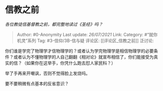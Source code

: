 # 信教之前
*各位教徒信基督教之前，都完整地读过《圣经》吗？*

> Author: #0-Anonymity
> Last update: *26/07/2021*
> Link:
> Category: #“就你机灵”系列
> Tag: #3-信仰/3B-信与疑
> 评论区: [[评论区_信教之前]]
> 泛讨论:

你们谁是学完了物理学才信物理学的？或者认为学完物理学是相信物理学的必要条件？或者认为不懂物理学的人自己翻翻《相对论》就宣布相信了，你们能接受为真实的信？（如果你在这举手，你凭什么跑去怼人家民科？）

举了手再来开嘲讽，否则不觉得脸上发烧吗。

要不要稍微有点基本的反省意识？
